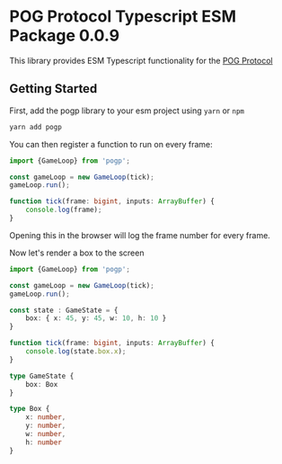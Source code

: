 # POG Protocol Typescript ESM Package 0.0.9

This library provides ESM Typescript functionality for the [POG Protocol](https://github.com/neilsarkar/pogp)

## Getting Started

First, add the pogp library to your esm project using `yarn` or `npm`

```ts
yarn add pogp
```

You can then register a function to run on every frame:

```ts
import {GameLoop} from 'pogp';

const gameLoop = new GameLoop(tick);
gameLoop.run();

function tick(frame: bigint, inputs: ArrayBuffer) {
	console.log(frame);
}
```

Opening this in the browser will log the frame number for every frame.

Now let's render a box to the screen

```ts
import {GameLoop} from 'pogp';

const gameLoop = new GameLoop(tick);
gameLoop.run();

const state : GameState = {
	box: { x: 45, y: 45, w: 10, h: 10 }
}

function tick(frame: bigint, inputs: ArrayBuffer) {
	console.log(state.box.x);
}

type GameState {
	box: Box
}

type Box {
	x: number,
	y: number,
	w: number,
	h: number
}
```